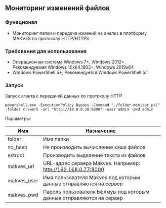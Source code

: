 ## Мониторинг изменений файлов

### Функционал 
+ Мониторинг папки и передача измений  на анализ в платформу MAKVES по протоколу HTTP/HTTPS

### Требования для использования
+ Операционная система Windows 7+, Windows 2012+. Рекомендуемая Windows 10x64.1803+, Windows 2019x64
+ Windows PowerShell 5+, Рекомендуется Windows PowerShell 5.1

### Запуск

Запуск агента с передачей данных по протоколу HTTP
```
powershell.exe -ExecutionPolicy Bypass -Command "./folder-monitor.ps1" -folder c:\work -url "http://10.0.0.10:8000" -user admin -pwd admin
```

Параметры:

| Имя         | Назначение                                                            |
|-------------|-----------------------------------------------------------------------|
| folder      | Имя папки                                                             |
| no_hash     | Не производить вычисление хэша файлов                                 |
| extruct     | Производить выделение текста из файлов                                |
| makves_url  | URL-адрес сервера Makves. Например: http://192.168.0.77:8000          |
| makves_user | Имя пользователя Makves под которым данные отправляются на сервер     |
| makves_pwd  | Пароль пользователя Ьфлмуы под которым данные отправляются на сервер  |
